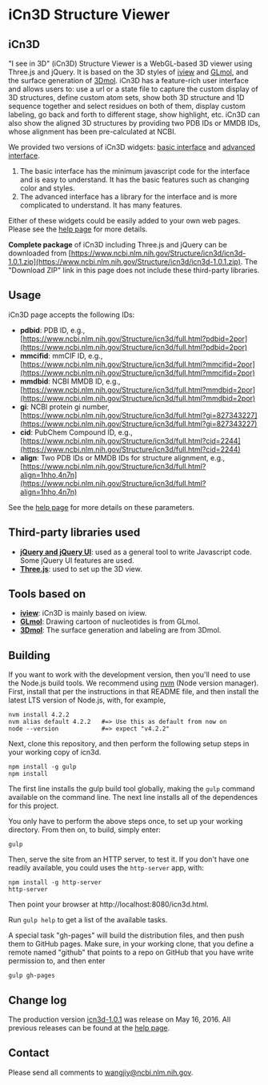 # iCn3D Structure Viewer

## iCn3D

"I see in 3D" (iCn3D) Structure Viewer is a WebGL-based 3D viewer using Three.js and jQuery. It is based on the 3D styles of [iview](http://istar.cse.cuhk.edu.hk/iview/) and [GLmol](https://en.osdn.jp/projects/webglmol/), and the surface generation of [3Dmol](http://3dmol.csb.pitt.edu/). iCn3D has a feature-rich user interface and allows users to: use a url or a state file to capture the custom display of 3D structures, define custom atom sets, show both 3D structure and 1D sequence together and select residues on both of them, display custom labeling, go back and forth to different stage, show highlight, etc. iCn3D can also show the aligned 3D structures by providing two PDB IDs or MMDB IDs, whose alignment has been pre-calculated at NCBI.  

We provided two versions of iCn3D widgets: [basic interface](https://www.ncbi.nlm.nih.gov/Structure/icn3d/index.html?mmdbid=2por) and [advanced interface](https://www.ncbi.nlm.nih.gov/Structure/icn3d/full.html?mmdbid=2por). 

1. The basic interface has the minimum javascript code for the interface and is easy to understand. It has the basic features such as changing color and styles.
2. The advanced interface has a library for the interface and is more complicated to understand. It has many features.

Either of these widgets could be easily added to your own web pages. Please see the [help page](https://www.ncbi.nlm.nih.gov/Structure/icn3d/icn3d.html) for more details.

<b>Complete package</b> of iCn3D including Three.js and jQuery can be downloaded from [https://www.ncbi.nlm.nih.gov/Structure/icn3d/icn3d-1.0.1.zip](https://www.ncbi.nlm.nih.gov/Structure/icn3d/icn3d-1.0.1.zip). The "Download ZIP" link in this page does not include these third-party libraries. 

## Usage

iCn3D page accepts the following IDs:

* <b>pdbid</b>: PDB ID, e.g., [https://www.ncbi.nlm.nih.gov/Structure/icn3d/full.html?pdbid=2por](https://www.ncbi.nlm.nih.gov/Structure/icn3d/full.html?pdbid=2por)
* <b>mmcifid</b>: mmCIF ID, e.g., [https://www.ncbi.nlm.nih.gov/Structure/icn3d/full.html?mmcifid=2por](https://www.ncbi.nlm.nih.gov/Structure/icn3d/full.html?mmcifid=2por)
* <b>mmdbid</b>: NCBI MMDB ID, e.g., [https://www.ncbi.nlm.nih.gov/Structure/icn3d/full.html?mmdbid=2por](https://www.ncbi.nlm.nih.gov/Structure/icn3d/full.html?mmdbid=2por)
* <b>gi</b>: NCBI protein gi number, [https://www.ncbi.nlm.nih.gov/Structure/icn3d/full.html?gi=827343227](https://www.ncbi.nlm.nih.gov/Structure/icn3d/full.html?gi=827343227)
* <b>cid</b>: PubChem Compound ID, e.g., [https://www.ncbi.nlm.nih.gov/Structure/icn3d/full.html?cid=2244](https://www.ncbi.nlm.nih.gov/Structure/icn3d/full.html?cid=2244)
* <b>align</b>: Two PDB IDs or MMDB IDs for structure alignment, e.g., [https://www.ncbi.nlm.nih.gov/Structure/icn3d/full.html?align=1hho,4n7n](https://www.ncbi.nlm.nih.gov/Structure/icn3d/full.html?align=1hho,4n7n)

See the [help page](https://www.ncbi.nlm.nih.gov/Structure/icn3d/icn3d.html) for more details on these parameters.


## Third-party libraries used

* **[jQuery and jQuery UI](https://jquery.com/)**: used as a general tool to write Javascript code. Some jQuery UI features are used.
* **[Three.js](http://threejs.org/)**: used to set up the 3D view.


## Tools based on

* **[iview](http://istar.cse.cuhk.edu.hk/iview/)**: iCn3D is mainly based on iview.
* **[GLmol](https://en.osdn.jp/projects/webglmol/)**: Drawing cartoon of nucleotides is from GLmol.
* **[3Dmol](http://3dmol.csb.pitt.edu/)**: The surface generation and labeling are from 3Dmol.

## Building

If you want to work with the development version, then you'll need to use the Node.js build tools. We recommend using [nvm](https://github.com/creationix/nvm) (Node version manager). First, install that per the instructions in that README file, and then install the latest LTS version of Node.js, with, for example,

```
nvm install 4.2.2
nvm alias default 4.2.2   #=> Use this as default from now on
node --version            #=> expect "v4.2.2"
```

Next, clone this repository, and then perform the following setup steps in your working copy of icn3d. 

```
npm install -g gulp
npm install
```

The first line installs the gulp build tool globally, making the `gulp` command available on the command line. The next line installs all of the dependences for this project.

You only have to perform the above steps once, to set up your working directory. From then on, to build, simply enter:

```
gulp
```

Then, serve the site from an HTTP server, to test it. If you don't have one readily available, you could uses the `http-server` app, with:

```
npm install -g http-server
http-server
```

Then point your browser at http://localhost:8080/icn3d.html.

Run `gulp help` to get a list of the available tasks.

A special task "gh-pages" will build the distribution files, and then push
them to GitHub pages. Make sure, in your working clone, that you define a 
remote named "github" that points to a repo on GitHub that you have write
permission to, and then enter

```
gulp gh-pages
```

## Change log

The production version [icn3d-1.0.1](https://www.ncbi.nlm.nih.gov/Structure/icn3d/icn3d-1.0.1.zip) was release on May 16, 2016. All previous releases can be found at the [help page](https://www.ncbi.nlm.nih.gov/Structure/icn3d/icn3d.html#log).

## Contact

Please send all comments to wangjiy@ncbi.nlm.nih.gov. 
